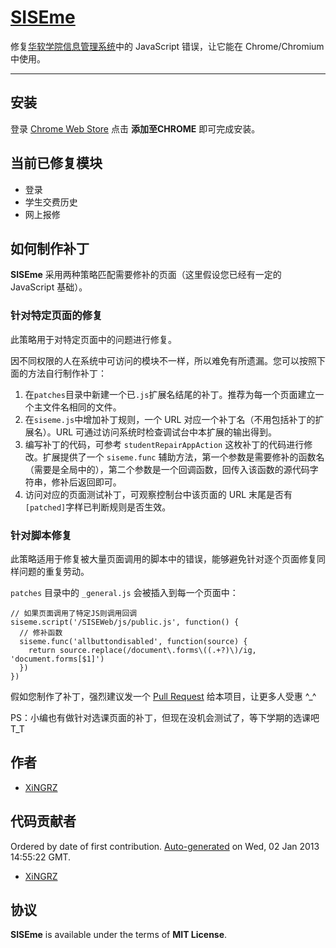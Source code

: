 [SISEme](https://chrome.google.com/webstore/detail/siseme/npiceomhacgepmjpbjaigilkaedhcejc)
==========

修复[华软学院信息管理系统](http://class.sise.com.cn:7001/sise)中的 JavaScript 错误，让它能在 Chrome/Chromium 中使用。

----------

## 安装

登录 [Chrome Web Store](https://chrome.google.com/webstore/detail/siseme/npiceomhacgepmjpbjaigilkaedhcejc) 点击 **添加至CHROME** 即可完成安装。


## 当前已修复模块

- 登录
- 学生交费历史
- 网上报修


## 如何制作补丁

**SISEme** 采用两种策略匹配需要修补的页面（这里假设您已经有一定的 JavaScript 基础）。

### 针对特定页面的修复

此策略用于对特定页面中的问题进行修复。

因不同权限的人在系统中可访问的模块不一样，所以难免有所遗漏。您可以按照下面的方法自行制作补丁：

1. 在`patches`目录中新建一个已`.js`扩展名结尾的补丁。推荐为每一个页面建立一个主文件名相同的文件。
2. 在`siseme.js`中增加补丁规则，一个 URL 对应一个补丁名（不用包括补丁的扩展名）。URL 可通过访问系统时检查调试台中本扩展的输出得到。
3. 编写补丁的代码，可参考 `studentRepairAppAction` 这枚补丁的代码进行修改。扩展提供了一个 `siseme.func` 辅助方法，第一个参数是需要修补的函数名（需要是全局中的），第二个参数是一个回调函数，回传入该函数的源代码字符串，修补后返回即可。
4. 访问对应的页面测试补丁，可观察控制台中该页面的 URL 末尾是否有`[patched]`字样已判断规则是否生效。

### 针对脚本修复

此策略适用于修复被大量页面调用的脚本中的错误，能够避免针对逐个页面修复同样问题的重复劳动。

`patches` 目录中的 `_general.js` 会被插入到每一个页面中：

    // 如果页面调用了特定JS则调用回调
    siseme.script('/SISEWeb/js/public.js', function() {
      // 修补函数
      siseme.func('allbuttondisabled', function(source) {
        return source.replace(/document\.forms\((.+?)\)/ig, 'document.forms[$1]')
      })
    })


假如您制作了补丁，强烈建议发一个 [Pull Request](https://help.github.com/articles/fork-a-repo) 给本项目，让更多人受惠 ^_^

PS：小编也有做针对选课页面的补丁，但现在没机会测试了，等下学期的选课吧 T_T


## 作者

- [XiNGRZ](https://github.com/xingrz)


## 代码贡献者

Ordered by date of first contribution. [Auto-generated](https://github.com/xingrz/node-contributors) on Wed, 02 Jan 2013 14:55:22 GMT.

- [XiNGRZ](https://github.com/xingrz)


## 协议

**SISEme** is available under the terms of **MIT License**.
